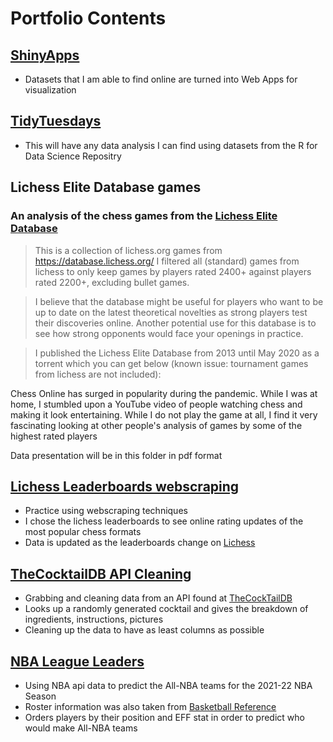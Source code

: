 # Portfolio Contents

## [ShinyApps](https://github.com/theglucru/ShinyApps)
- Datasets that I am able to find online are turned into Web Apps for visualization

## [TidyTuesdays](https://github.com/theglucru/TidyTuesdays)

- This will have any data analysis I can find using datasets from the R for Data Science Repositry

## Lichess Elite Database games
### An analysis of the chess games from the [Lichess Elite Database](https://github.com/nytimes/covid-19-data)
> This is a collection of lichess.org games from https://database.lichess.org/
> I filtered all (standard) games from lichess to only keep games by players rated 2400+ against players rated 2200+, excluding bullet games.

> I believe that the database might be useful for players who want to be up to date on the latest theoretical novelties as strong players test their discoveries online. Another potential use for this database is to see how strong opponents would face your openings in practice.

> I published the Lichess Elite Database from 2013 until May 2020 as a torrent which you can get below (known issue: tournament games from lichess are not included):

Chess Online has surged in popularity during the pandemic. While I was at home, I stumbled upon a YouTube video of people watching chess and making it look entertaining. While I do not play the game at all, I find it very fascinating looking at other people's analysis of games by some of the highest rated players

Data presentation will be in this folder in pdf format

## [Lichess Leaderboards webscraping](https://htmlpreview.github.io/?https://github.com/theglucru/Portfolio_Contents/blob/main/LichessLeaderboards.html)

- Practice using webscraping techniques 
- I chose the lichess leaderboards to see online rating updates of the most popular chess formats
- Data is updated as the leaderboards change on [Lichess](lichess.org/player)

## [TheCocktailDB API Cleaning](https://htmlpreview.github.io/?https://github.com/theglucru/Portfolio_Contents/blob/main/TheCocktailDB.html)

- Grabbing and cleaning data from an API found at [TheCockTailDB](https://www.thecocktaildb.com/api.php)
- Looks up a randomly generated cocktail and gives the breakdown of ingredients, instructions, pictures
- Cleaning up the data to have as least columns as possible

## [NBA League Leaders](https://htmlpreview.github.io/?https://github.com/theglucru/Portfolio_Contents/blob/main/NBALeagueLeaders.html)
- Using NBA api data to predict the All-NBA teams for the 2021-22 NBA Season
- Roster information was also taken from [Basketball Reference](https://www.basketball-reference.com/players/)
- Orders players by their position and EFF stat in order to predict who would make All-NBA teams
